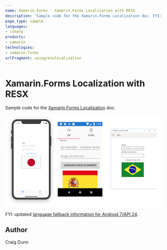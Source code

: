 ```yaml
---
name: Xamarin.Forms - Xamarin.Forms Localization with RESX
description: 'Sample code for the Xamarin.Forms Localization doc. FYI: updated language fallback information for Android 7/API 24.'
page_type: sample
languages:
- csharp
products:
- xamarin
technologies:
- xamarin-forms
urlFragment: usingresxlocalization
---
```

# Xamarin.Forms Localization with RESX

Sample code for the [Xamarin.Forms Localization](http://developer.xamarin.com/guides/cross-platform/xamarin-forms/localization) doc.

![Example screenshots](Screenshots/all-sml.png)

FYI: updated [language fallback information for Android 7/API 24](https://developer.android.com/guide/topics/resources/multilingual-support).

## Author

Craig Dunn
